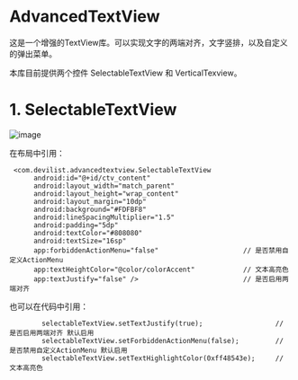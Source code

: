# AdvancedTextView

这是一个增强的TextView库。可以实现文字的两端对齐，文字竖排，以及自定义的弹出菜单。

本库目前提供两个控件 SelectableTextView 和 VerticalTexview。

# 1. SelectableTextView

![image](https://github.com/devilist/AdvancedTextView/raw/master/images/selectabletextview.gif)

在布局中引用：

``` 
 <com.devilist.advancedtextview.SelectableTextView
      android:id="@+id/ctv_content"
      android:layout_width="match_parent"
      android:layout_height="wrap_content"
      android:layout_margin="10dp"
      android:background="#FDFBF8"
      android:lineSpacingMultiplier="1.5"
      android:padding="5dp"
      android:textColor="#808080"
      android:textSize="16sp"
      app:forbiddenActionMenu="false"                     // 是否禁用自定义ActionMenu
      app:textHeightColor="@color/colorAccent"            // 文本高亮色
      app:textJustify="false" />                          // 是否启用两端对齐
``` 

也可以在代码中引用：

```
        selectableTextView.setTextJustify(true);                  // 是否启用两端对齐 默认启用 
        selectableTextView.setForbiddenActionMenu(false);         // 是否禁用自定义ActionMenu 默认启用
        selectableTextView.setTextHighlightColor(0xff48543e);     // 文本高亮色
```
